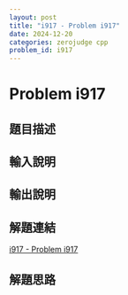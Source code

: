 ```yaml
---
layout: post
title: "i917 - Problem i917"
date: 2024-12-20
categories: zerojudge cpp
problem_id: i917
---
```


# Problem i917

## 題目描述



## 輸入說明



## 輸出說明



## 解題連結

[i917 - Problem i917](https://zerojudge.tw/ShowProblem?problemid=i917)

## 解題思路

